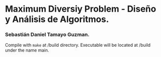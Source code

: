 # Maximum Diversiy Problem - Diseño y Análisis de Algoritmos.
### Sebastián Daniel Tamayo Guzman.

Compile with ```make``` at /build directory.
Executable will be located at /build under the name main.